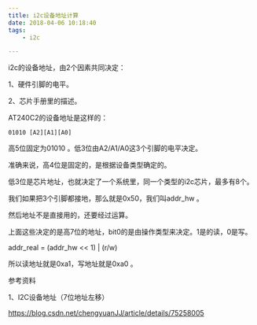 ```yaml
---
title: i2c设备地址计算
date: 2018-04-06 10:18:40
tags:
	- i2c

---
```




i2c的设备地址，由2个因素共同决定：

1、硬件引脚的电平。

2、芯片手册里的描述。



AT240C2的设备地址是这样的：

```
01010 [A2][A1][A0]
```

高5位固定为01010 。低3位由A2/A1/A0这3个引脚的电平决定。



准确来说，高4位是固定的，是根据设备类型确定的。

低3位是芯片地址，也就决定了一个系统里，同一个类型的i2c芯片，最多有8个。



我们如果把3个引脚都接地，那么就是0x50，我们叫addr_hw 。

然后地址不是直接用的，还要经过运算。

上面这些决定的是高7位的地址，bit0的是由操作类型来决定。1是的读，0是写。

addr_real = (addr_hw << 1) | (r/w)

所以读地址就是0xa1，写地址就是0xa0 。



参考资料

1、I2C设备地址（7位地址左移）

https://blog.csdn.net/chengyuanJJ/article/details/75258005